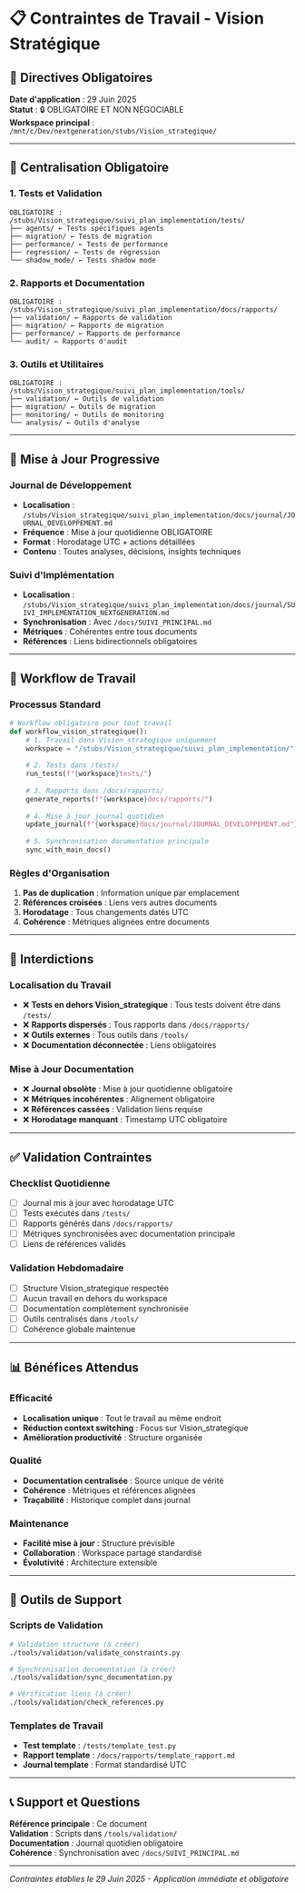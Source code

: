 # 📋 Contraintes de Travail - Vision Stratégique

## 🎯 Directives Obligatoires

**Date d'application** : 29 Juin 2025  
**Statut** : 🔒 OBLIGATOIRE ET NON NÉGOCIABLE  
**Workspace principal** : `/mnt/c/Dev/nextgeneration/stubs/Vision_strategique/`

---

## 📁 Centralisation Obligatoire

### 1. **Tests et Validation**
```
OBLIGATOIRE : /stubs/Vision_strategique/suivi_plan_implementation/tests/
├── agents/ ← Tests spécifiques agents
├── migration/ ← Tests de migration 
├── performance/ ← Tests de performance
├── regression/ ← Tests de régression
└── shadow_mode/ ← Tests shadow mode
```

### 2. **Rapports et Documentation**
```
OBLIGATOIRE : /stubs/Vision_strategique/suivi_plan_implementation/docs/rapports/
├── validation/ ← Rapports de validation
├── migration/ ← Rapports de migration
├── performance/ ← Rapports de performance
└── audit/ ← Rapports d'audit
```

### 3. **Outils et Utilitaires**
```
OBLIGATOIRE : /stubs/Vision_strategique/suivi_plan_implementation/tools/
├── validation/ ← Outils de validation
├── migration/ ← Outils de migration
├── monitoring/ ← Outils de monitoring
└── analysis/ ← Outils d'analyse
```

---

## 📝 Mise à Jour Progressive

### **Journal de Développement**
- **Localisation** : `/stubs/Vision_strategique/suivi_plan_implementation/docs/journal/JOURNAL_DEVELOPPEMENT.md`
- **Fréquence** : Mise à jour quotidienne OBLIGATOIRE
- **Format** : Horodatage UTC + actions détaillées
- **Contenu** : Toutes analyses, décisions, insights techniques

### **Suivi d'Implémentation**
- **Localisation** : `/stubs/Vision_strategique/suivi_plan_implementation/docs/journal/SUIVI_IMPLEMENTATION_NEXTGENERATION.md`
- **Synchronisation** : Avec `/docs/SUIVI_PRINCIPAL.md`
- **Métriques** : Cohérentes entre tous documents
- **Références** : Liens bidirectionnels obligatoires

---

## 🔄 Workflow de Travail

### **Processus Standard**
```python
# Workflow obligatoire pour tout travail
def workflow_vision_strategique():
    # 1. Travail dans Vision_strategique uniquement
    workspace = "/stubs/Vision_strategique/suivi_plan_implementation/"
    
    # 2. Tests dans /tests/
    run_tests(f"{workspace}tests/")
    
    # 3. Rapports dans /docs/rapports/
    generate_reports(f"{workspace}docs/rapports/")
    
    # 4. Mise à jour journal quotidien
    update_journal(f"{workspace}docs/journal/JOURNAL_DEVELOPPEMENT.md")
    
    # 5. Synchronisation documentation principale
    sync_with_main_docs()
```

### **Règles d'Organisation**
1. **Pas de duplication** : Information unique par emplacement
2. **Références croisées** : Liens vers autres documents
3. **Horodatage** : Tous changements datés UTC
4. **Cohérence** : Métriques alignées entre documents

---

## 🚫 Interdictions

### **Localisation du Travail**
- ❌ **Tests en dehors Vision_strategique** : Tous tests doivent être dans `/tests/`
- ❌ **Rapports dispersés** : Tous rapports dans `/docs/rapports/`
- ❌ **Outils externes** : Tous outils dans `/tools/`
- ❌ **Documentation déconnectée** : Liens obligatoires

### **Mise à Jour Documentation**
- ❌ **Journal obsolète** : Mise à jour quotidienne obligatoire
- ❌ **Métriques incohérentes** : Alignement obligatoire
- ❌ **Références cassées** : Validation liens requise
- ❌ **Horodatage manquant** : Timestamp UTC obligatoire

---

## ✅ Validation Contraintes

### **Checklist Quotidienne**
- [ ] Journal mis à jour avec horodatage UTC
- [ ] Tests exécutés dans `/tests/`
- [ ] Rapports générés dans `/docs/rapports/`
- [ ] Métriques synchronisées avec documentation principale
- [ ] Liens de références validés

### **Validation Hebdomadaire**
- [ ] Structure Vision_strategique respectée
- [ ] Aucun travail en dehors du workspace
- [ ] Documentation complètement synchronisée
- [ ] Outils centralisés dans `/tools/`
- [ ] Cohérence globale maintenue

---

## 📊 Bénéfices Attendus

### **Efficacité**
- **Localisation unique** : Tout le travail au même endroit
- **Réduction context switching** : Focus sur Vision_strategique
- **Amélioration productivité** : Structure organisée

### **Qualité**
- **Documentation centralisée** : Source unique de vérité
- **Cohérence** : Métriques et références alignées
- **Traçabilité** : Historique complet dans journal

### **Maintenance**
- **Facilité mise à jour** : Structure prévisible
- **Collaboration** : Workspace partagé standardisé
- **Évolutivité** : Architecture extensible

---

## 🔧 Outils de Support

### **Scripts de Validation**
```bash
# Validation structure (à créer)
./tools/validation/validate_constraints.py

# Synchronisation documentation (à créer)
./tools/validation/sync_documentation.py

# Vérification liens (à créer)
./tools/validation/check_references.py
```

### **Templates de Travail**
- **Test template** : `/tests/template_test.py`
- **Rapport template** : `/docs/rapports/template_rapport.md`
- **Journal template** : Format standardisé UTC

---

## 📞 Support et Questions

**Référence principale** : Ce document  
**Validation** : Scripts dans `/tools/validation/`  
**Documentation** : Journal quotidien obligatoire  
**Cohérence** : Synchronisation avec `/docs/SUIVI_PRINCIPAL.md`

---

*Contraintes établies le 29 Juin 2025 - Application immédiate et obligatoire*